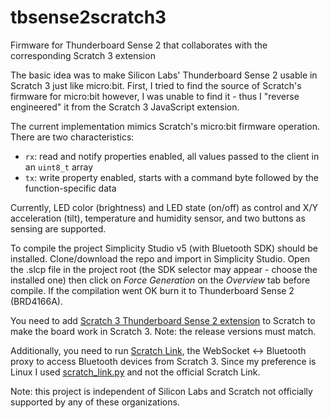 # tbsense2scratch3

Firmware for Thunderboard Sense 2 that collaborates with the corresponding Scratch 3 extension

The basic idea was to make Silicon Labs' Thunderboard Sense 2 usable in Scratch 3 just like micro:bit. First, I tried to find the source of Scratch's firmware for micro:bit however, I was unable to find it - thus I "reverse engineered" it from the Scratch 3 JavaScript extension.

The current implementation mimics Scratch's micro:bit firmware operation. There are two characteristics:

- `rx`: read and notify properties enabled, all values passed to the client in an `uint8_t` array
- `tx`: write property enabled, starts with a command byte followed by the function-specific data

Currently, LED color (brightness) and LED state (on/off) as control and X/Y acceleration (tilt), temperature and humidity sensor, and two buttons as sensing are supported.

To compile the project Simplicity Studio v5 (with Bluetooth SDK) should be installed. Clone/download the repo and import in Simplicity Studio. Open the .slcp file in the project root (the SDK selector may appear - choose the installed one) then click on *Force Generation* on the *Overview* tab before compile. If the compilation went OK burn it to Thunderboard Sense 2 (BRD4166A).

You need to add [Scratch 3 Thunderboard Sense 2 extension](https://github.com/sza2/scratch3_tbsense2) to Scratch to make the board work in Scratch 3. Note: the release versions must match.

Additionally, you need to run [Scratch Link](https://en.scratch-wiki.info/wiki/Scratch_Link), the WebSocket <-> Bluetooth proxy to access Bluetooth devices from Scratch 3. Since my preference is Linux I used [scratch_link.py](https://github.com/kawasaki/pyscrlink) and not the official Scratch Link.

Note: this project is independent of Silicon Labs and Scratch not officially supported by any of these organizations.